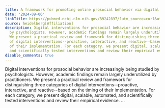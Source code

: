 ```yaml
---
title: A framework for promoting online prosocial behavior via digital interventions
date: '2024-09-06'
linkTitle: https://pubmed.ncbi.nlm.nih.gov/39242897/?utm_source=curl&utm_medium=rss&utm_campaign=pubmed-2&utm_content=1FakS-2QOkCT8HsMOQP1bCRQ4YzyumYOmxmF0moLsQ3dFB1E9V&fc=20220326224207&ff=20240907181837&v=2.18.0.post9+e462414
source: heidelberg[Affiliation]
description: Digital interventions for prosocial behavior are increasingly being studied
  by psychologists. However, academic findings remain largely underutilized by practitioners.
  We present a practical review and framework for distinguishing three categories
  of digital interventions--proactive, interactive, and reactive--based on the timing
  of their implementation. For each category, we present digital, scalable, automated,
  and scientifically tested interventions and review their empirical evidence. ...
disable_comments: true
---
```

Digital interventions for prosocial behavior are increasingly being studied by psychologists. However, academic findings remain largely underutilized by practitioners. We present a practical review and framework for distinguishing three categories of digital interventions--proactive, interactive, and reactive--based on the timing of their implementation. For each category, we present digital, scalable, automated, and scientifically tested interventions and review their empirical evidence. ...